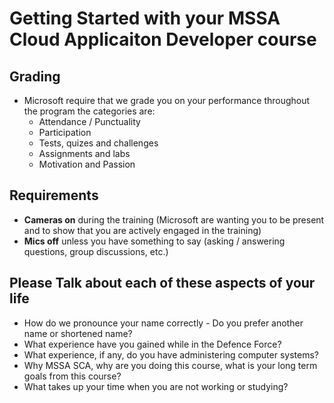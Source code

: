 # Getting Started with your MSSA Cloud Applicaiton Developer course

## Grading

- Microsoft require that we grade you on your performance throughout the program the categories are:
  - Attendance / Punctuality 
  - Participation
  - Tests, quizes and challenges
  - Assignments and labs
  - Motivation and Passion

## Requirements

- **Cameras on** during the training (Microsoft are wanting you to be present and to show that you are actively engaged in the training)
- **Mics off** unless you have something to say (asking / answering questions, group discussions, etc.)


## Please Talk about each of these aspects of your life

- How do we pronounce your name correctly - Do you prefer another name or shortened name?
- What experience have you gained while in the Defence Force?
- What experience, if any, do you have administering computer systems?
- Why MSSA SCA, why are you doing this course, what is your long term goals from this course?
- What takes up your time when you are not working or studying?
